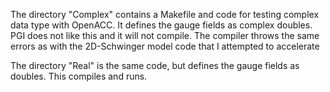 The directory "Complex" contains a Makefile and code for testing complex data type with OpenACC. It defines the gauge fields as complex doubles. PGI does not like this and it will not compile. The compiler throws the same errors as with the 2D-Schwinger model code that I attempted to accelerate

The directory "Real" is the same code, but defines the gauge fields as doubles. This compiles and runs. 
